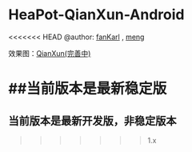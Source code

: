 # HeaPot-QianXun-Android

<<<<<<< HEAD
@author: [fanKarl](https://github.com/fanKarl) , [meng](https://github.com/xmysg)

效果图：[QianXun(完善中)](https://xd.adobe.com/view/fdf3443b-0f5f-493d-4a25-bdc06274565f/)

##当前版本是最新稳定版
=======
## 当前版本是最新开发版，非稳定版本
>>>>>>> 1.x
